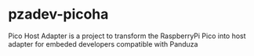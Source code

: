 # pzadev-picoha
Pico Host Adapter is a project to transform the RaspberryPi Pico into host adapter for embeded developers compatible with Panduza
